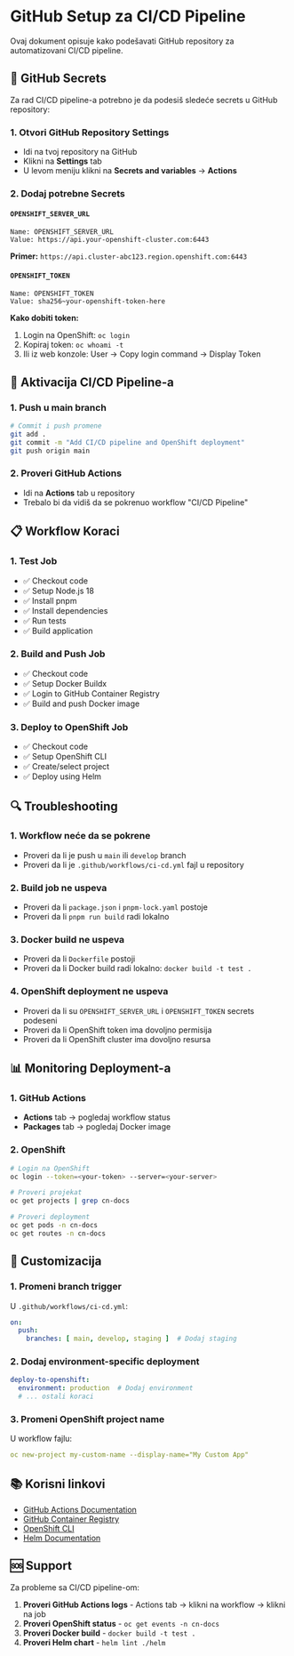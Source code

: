 # GitHub Setup za CI/CD Pipeline

Ovaj dokument opisuje kako podešavati GitHub repository za automatizovani CI/CD pipeline.

## 🔐 GitHub Secrets

Za rad CI/CD pipeline-a potrebno je da podesiš sledeće secrets u GitHub repository:

### 1. Otvori GitHub Repository Settings
- Idi na tvoj repository na GitHub
- Klikni na **Settings** tab
- U levom meniju klikni na **Secrets and variables** → **Actions**

### 2. Dodaj potrebne Secrets

#### `OPENSHIFT_SERVER_URL`
```
Name: OPENSHIFT_SERVER_URL
Value: https://api.your-openshift-cluster.com:6443
```
**Primer:** `https://api.cluster-abc123.region.openshift.com:6443`

#### `OPENSHIFT_TOKEN`
```
Name: OPENSHIFT_TOKEN
Value: sha256~your-openshift-token-here
```
**Kako dobiti token:**
1. Login na OpenShift: `oc login`
2. Kopiraj token: `oc whoami -t`
3. Ili iz web konzole: User → Copy login command → Display Token

## 🚀 Aktivacija CI/CD Pipeline-a

### 1. Push u main branch
```bash
# Commit i push promene
git add .
git commit -m "Add CI/CD pipeline and OpenShift deployment"
git push origin main
```

### 2. Proveri GitHub Actions
- Idi na **Actions** tab u repository
- Trebalo bi da vidiš da se pokrenuo workflow "CI/CD Pipeline"

## 📋 Workflow Koraci

### 1. Test Job
- ✅ Checkout code
- ✅ Setup Node.js 18
- ✅ Install pnpm
- ✅ Install dependencies
- ✅ Run tests
- ✅ Build application

### 2. Build and Push Job
- ✅ Checkout code
- ✅ Setup Docker Buildx
- ✅ Login to GitHub Container Registry
- ✅ Build and push Docker image

### 3. Deploy to OpenShift Job
- ✅ Checkout code
- ✅ Setup OpenShift CLI
- ✅ Create/select project
- ✅ Deploy using Helm

## 🔍 Troubleshooting

### 1. Workflow neće da se pokrene
- Proveri da li je push u `main` ili `develop` branch
- Proveri da li je `.github/workflows/ci-cd.yml` fajl u repository

### 2. Build job ne uspeva
- Proveri da li `package.json` i `pnpm-lock.yaml` postoje
- Proveri da li `pnpm run build` radi lokalno

### 3. Docker build ne uspeva
- Proveri da li `Dockerfile` postoji
- Proveri da li Docker build radi lokalno: `docker build -t test .`

### 4. OpenShift deployment ne uspeva
- Proveri da li su `OPENSHIFT_SERVER_URL` i `OPENSHIFT_TOKEN` secrets podeseni
- Proveri da li OpenShift token ima dovoljno permisija
- Proveri da li OpenShift cluster ima dovoljno resursa

## 📊 Monitoring Deployment-a

### 1. GitHub Actions
- **Actions** tab → pogledaj workflow status
- **Packages** tab → pogledaj Docker image

### 2. OpenShift
```bash
# Login na OpenShift
oc login --token=<your-token> --server=<your-server>

# Proveri projekat
oc get projects | grep cn-docs

# Proveri deployment
oc get pods -n cn-docs
oc get routes -n cn-docs
```

## 🔧 Customizacija

### 1. Promeni branch trigger
U `.github/workflows/ci-cd.yml`:
```yaml
on:
  push:
    branches: [ main, develop, staging ]  # Dodaj staging
```

### 2. Dodaj environment-specific deployment
```yaml
deploy-to-openshift:
  environment: production  # Dodaj environment
  # ... ostali koraci
```

### 3. Promeni OpenShift project name
U workflow fajlu:
```yaml
oc new-project my-custom-name --display-name="My Custom App"
```

## 📚 Korisni linkovi

- [GitHub Actions Documentation](https://docs.github.com/en/actions)
- [GitHub Container Registry](https://docs.github.com/en/packages/working-with-a-github-packages-registry/working-with-the-container-registry)
- [OpenShift CLI](https://docs.openshift.com/container-platform/latest/cli_reference/openshift_cli/)
- [Helm Documentation](https://helm.sh/docs/)

## 🆘 Support

Za probleme sa CI/CD pipeline-om:

1. **Proveri GitHub Actions logs** - Actions tab → klikni na workflow → klikni na job
2. **Proveri OpenShift status** - `oc get events -n cn-docs`
3. **Proveri Docker build** - `docker build -t test .`
4. **Proveri Helm chart** - `helm lint ./helm`
